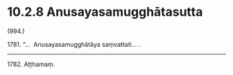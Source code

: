 

# 10.2.8 Anusayasamugghātasutta




(994.)

1781\. “…  Anusayasamugghātāya saṃvattati… .

---

1782\. Aṭṭhamaṃ.





